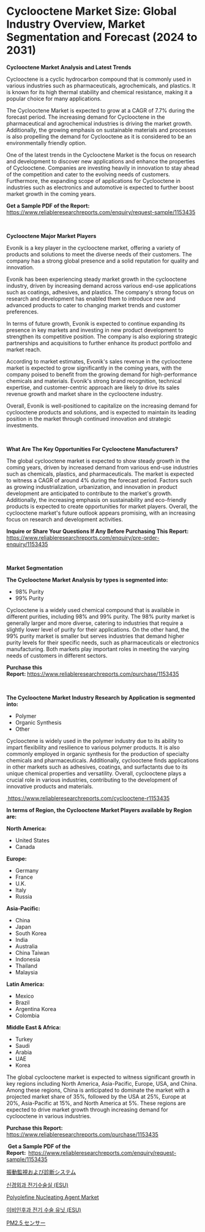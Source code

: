 <p><h1>Cyclooctene Market Size: Global Industry Overview, Market Segmentation and Forecast (2024 to 2031)</h1></p><p><strong>Cyclooctene Market Analysis and Latest Trends</strong></p>
<p><p>Cyclooctene is a cyclic hydrocarbon compound that is commonly used in various industries such as pharmaceuticals, agrochemicals, and plastics. It is known for its high thermal stability and chemical resistance, making it a popular choice for many applications.</p><p>The Cyclooctene Market is expected to grow at a CAGR of 7.7% during the forecast period. The increasing demand for Cyclooctene in the pharmaceutical and agrochemical industries is driving the market growth. Additionally, the growing emphasis on sustainable materials and processes is also propelling the demand for Cyclooctene as it is considered to be an environmentally friendly option.</p><p>One of the latest trends in the Cyclooctene Market is the focus on research and development to discover new applications and enhance the properties of Cyclooctene. Companies are investing heavily in innovation to stay ahead of the competition and cater to the evolving needs of customers. Furthermore, the expanding scope of applications for Cyclooctene in industries such as electronics and automotive is expected to further boost market growth in the coming years.</p></p>
<p><strong>Get a Sample PDF of the Report:&nbsp;</strong> <a href="https://www.reliableresearchreports.com/enquiry/request-sample/1153435">https://www.reliableresearchreports.com/enquiry/request-sample/1153435</a></p>
<p>&nbsp;</p>
<p><strong>Cyclooctene Major Market Players</strong></p>
<p><p>Evonik is a key player in the cyclooctene market, offering a variety of products and solutions to meet the diverse needs of their customers. The company has a strong global presence and a solid reputation for quality and innovation. </p><p>Evonik has been experiencing steady market growth in the cyclooctene industry, driven by increasing demand across various end-use applications such as coatings, adhesives, and plastics. The company's strong focus on research and development has enabled them to introduce new and advanced products to cater to changing market trends and customer preferences.</p><p>In terms of future growth, Evonik is expected to continue expanding its presence in key markets and investing in new product development to strengthen its competitive position. The company is also exploring strategic partnerships and acquisitions to further enhance its product portfolio and market reach.</p><p>According to market estimates, Evonik's sales revenue in the cyclooctene market is expected to grow significantly in the coming years, with the company poised to benefit from the growing demand for high-performance chemicals and materials. Evonik's strong brand recognition, technical expertise, and customer-centric approach are likely to drive its sales revenue growth and market share in the cyclooctene industry.</p><p>Overall, Evonik is well-positioned to capitalize on the increasing demand for cyclooctene products and solutions, and is expected to maintain its leading position in the market through continued innovation and strategic investments.</p></p>
<p>&nbsp;</p>
<p><strong>What Are The Key Opportunities For Cyclooctene Manufacturers?</strong></p>
<p><p>The global cyclooctene market is expected to show steady growth in the coming years, driven by increased demand from various end-use industries such as chemicals, plastics, and pharmaceuticals. The market is expected to witness a CAGR of around 4% during the forecast period. Factors such as growing industrialization, urbanization, and innovation in product development are anticipated to contribute to the market's growth. Additionally, the increasing emphasis on sustainability and eco-friendly products is expected to create opportunities for market players. Overall, the cyclooctene market's future outlook appears promising, with an increasing focus on research and development activities.</p></p>
<p><strong>Inquire or Share Your Questions If Any Before Purchasing This Report:</strong> <a href="https://www.reliableresearchreports.com/enquiry/pre-order-enquiry/1153435">https://www.reliableresearchreports.com/enquiry/pre-order-enquiry/1153435</a></p>
<p>&nbsp;</p>
<p><strong>Market Segmentation</strong></p>
<p><strong>The Cyclooctene Market Analysis by types is segmented into:</strong></p>
<p><ul><li>98% Purity</li><li>99% Purity</li></ul></p>
<p><p>Cyclooctene is a widely used chemical compound that is available in different purities, including 98% and 99% purity. The 98% purity market is generally larger and more diverse, catering to industries that require a slightly lower level of purity for their applications. On the other hand, the 99% purity market is smaller but serves industries that demand higher purity levels for their specific needs, such as pharmaceuticals or electronics manufacturing. Both markets play important roles in meeting the varying needs of customers in different sectors.</p></p>
<p><strong>Purchase this Report:&nbsp;</strong><a href="https://www.reliableresearchreports.com/purchase/1153435">https://www.reliableresearchreports.com/purchase/1153435</a></p>
<p>&nbsp;</p>
<p><strong>The Cyclooctene Market Industry Research by Application is segmented into:</strong></p>
<p><ul><li>Polymer</li><li>Organic Synthesis</li><li>Other</li></ul></p>
<p><p>Cyclooctene is widely used in the polymer industry due to its ability to impart flexibility and resilience to various polymer products. It is also commonly employed in organic synthesis for the production of specialty chemicals and pharmaceuticals. Additionally, cyclooctene finds applications in other markets such as adhesives, coatings, and surfactants due to its unique chemical properties and versatility. Overall, cyclooctene plays a crucial role in various industries, contributing to the development of innovative products and materials.</p></p>
<p><a href="https://www.reliableresearchreports.com/cyclooctene-r1153435">&nbsp;https://www.reliableresearchreports.com/cyclooctene-r1153435</a></p>
<p><strong>In terms of Region, the Cyclooctene Market Players available by Region are:</strong></p>
<p>
    <p> <strong> North America: </strong>
        <ul>
            <li>United States</li>
            <li>Canada</li>
        </ul>
        </p> 
    <p> <strong> Europe: </strong>
        <ul>
            <li>Germany</li>
            <li>France</li>
            <li>U.K.</li>
            <li>Italy</li>
            <li>Russia</li>
        </ul>
        </p> 
    <p> <strong> Asia-Pacific: </strong>
        <ul>
            <li>China</li>
            <li>Japan</li>
            <li>South Korea</li>
            <li>India</li>
            <li>Australia</li>
            <li>China Taiwan</li>
            <li>Indonesia</li>
            <li>Thailand</li>
            <li>Malaysia</li>
        </ul>
        </p> 
    <p> <strong> Latin America: </strong>
        <ul>
            <li>Mexico</li>
            <li>Brazil</li>
            <li>Argentina Korea</li>
            <li>Colombia</li>
        </ul>
        </p> 
    <p> <strong> Middle East & Africa: </strong>
        <ul>
            <li>Turkey</li>
            <li>Saudi</li>
            <li>Arabia</li>
            <li>UAE</li>
            <li>Korea</li>
        </ul>
    </p>
    </p>
<p><p>The global cyclooctene market is expected to witness significant growth in key regions including North America, Asia-Pacific, Europe, USA, and China. Among these regions, China is anticipated to dominate the market with a projected market share of 35%, followed by the USA at 25%, Europe at 20%, Asia-Pacific at 15%, and North America at 5%. These regions are expected to drive market growth through increasing demand for cyclooctene in various industries.</p></p>
<p><strong>Purchase this Report: </strong><a href="https://www.reliableresearchreports.com/purchase/1153435">https://www.reliableresearchreports.com/purchase/1153435</a></p>
<p>&nbsp;<strong>Get a Sample PDF of the Report:&nbsp;&nbsp;</strong><a href="https://www.reliableresearchreports.com/enquiry/request-sample/1153435">https://www.reliableresearchreports.com/enquiry/request-sample/1153435</a></p>
<p><strong></strong></p>
<p><p><a href="https://github.com/NikitaBruen/Market-Research-Report-List-1/blob/main/7502680139634.md">振動監視および診断システム</a></p><p><a href="https://github.com/kvbohdfy111/Market-Research-Report-List-1/blob/main/2153035145988.md">신경외과 전기수술실 (ESU)</a></p><p><a href="https://github.com/peachesmcdowel1/Market-Research-Report-List-3/blob/main/polyolefine-nucleating-agent-market.md">Polyolefine Nucleating Agent Market</a></p><p><a href="https://github.com/rifqimuhammad018/Market-Research-Report-List-1/blob/main/7174134145989.md">이비인후과 전기 수술 유닛 (ESU)</a></p><p><a href="https://github.com/mm14022023/Market-Research-Report-List-1/blob/main/4505827139633.md">PM2.5 センサー</a></p></p>